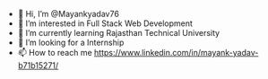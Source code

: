 - 👋 Hi, I’m @Mayankyadav76
- 👀 I’m interested in Full Stack Web Development
- 🌱 I’m currently learning Rajasthan Technical University
- 💞️ I’m looking for a Internship
- 📫 How to reach me https://www.linkedin.com/in/mayank-yadav-b71b15271/

<!---
Mayankyadav76/Mayankyadav76 is a ✨ special ✨ repository because its `README.md` (this file) appears on your GitHub profile.
You can click the Preview link to take a look at your changes.
--->
